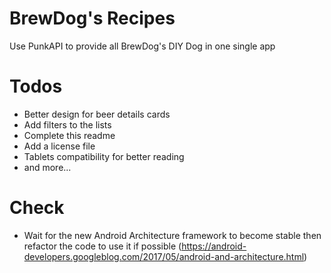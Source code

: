 # BrewDog's Recipes
Use PunkAPI to provide all BrewDog's DIY Dog in one single app

# Todos
- Better design for beer details cards
- Add filters to the lists
- Complete this readme
- Add a license file
- Tablets compatibility for better reading
- and more...

# Check
- Wait for the new Android Architecture framework to become stable
then refactor the code to use it if possible
(https://android-developers.googleblog.com/2017/05/android-and-architecture.html)
